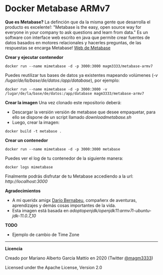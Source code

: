 # Docker Metabase ARMv7

**Que es Metabase?**
La definción que da la misma gente que desarrolla el producto es excelente!: 
"Metabase is the easy, open source way for everyone in your company to ask questions and learn from data."
Es un software con interface web escrito en java que permite crear fuentes de datos basados en motores relacionales y hacerles preguntas, de las respuestas se encarga Metabase!
[Web de Metabase](https://www.metabase.com/)

**Crear y ejecutar contenedor**
```
docker run --name mimetabase -d -p 3000:3000 magm3333/metabase-armv7
```
Puedes reutilizar tus bases de datos ya existentes mapeando volúmenes (*-v /lugar/de/la/base/de/datos:/app/database*), por ejemplo:
```
docker run --name mimetabase -d -p 3000:3000 -v /lugar/de/la/base/de/datos:/app/database magm3333/metabase-armv7
```

**Crear la imagen**
Una vez clonado este repositorio deberá:
- Descargar la versión versión de metabase que desee empaquetar, para ello se dispone de un script llamado *downloadmetabase.sh*
- Luego, crear la imagen:

```
docker build -t metabase .
```

**Crear un contenedor**
```
docker run --name mimetabase -d -p 3000:3000 metabase
```
Puedes ver el log de tu contenedor de la siguiente manera:
```
docker logs mimetabase
```
Finalmente podrás disfrutar de tu Metabase accediendo a la url: *http://localhost:3000* 


**Agradecimientos**
- A mi queridx amigx [Darío Bernabeu](http://troyanx.com/Hefesto/bernabeu_dario.html), compañerx de aventuras, aprendizajes y demás cosas importantes de la vida.
- Esta imagen está basada en *adoptopenjdk/openjdk11:armv7l-ubuntu-jdk-11.0.7_10*


**TODO**
- Ejemplo de cambio de Time Zone

***

**Licencia**

Creado por Mariano Alberto García Mattío en 2020 (Twitter [@magm3333](https://twitter.com/magm3333))

Licensed under the Apache License, Version 2.0

